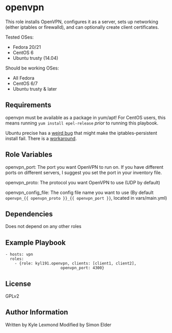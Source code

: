 openvpn
=========

This role installs OpenVPN, configures it as a server, sets up networking (either iptables or firewalld), and can optionally create client certificates.

Tested OSes:
- Fedora 20/21
- CentOS 6
- Ubuntu trusty (14.04)

Should be working OSes:
- All Fedora
- CentOS 6/7
- Ubuntu trusty & later


Requirements
------------

openvpn must be available as a package in yum/apt! For CentOS users, this means running `yum install epel-release` *prior* to running this playbook.

Ubuntu precise has a [weird bug](https://bugs.launchpad.net/ubuntu/+source/iptables-persistent/+bug/1002078) that might make the iptables-persistent install fail. There is a [workaround](https://forum.linode.com/viewtopic.php?p=58233#p58233).

Role Variables
--------------

openvpn_port: The port you want OpenVPN to run on.
If you have different ports on different servers, I suggest you set the port in your inventory file.

openvpn_proto: The protocol you want OpenVPN to use (UDP by default)

openvpn\_config\_file: The config file name you want to use (By default `openvpn_{{ openvpn_proto }}_{{ openvpn_port }}`, located in vars/main.yml)

Dependencies
------------

Does not depend on any other roles

Example Playbook
----------------

    - hosts: vpn
      roles:
        - {role: kyl191.openvpn, clients: [client1, client2],
                            openvpn_port: 4300}

License
-------

GPLv2

Author Information
------------------

Written by Kyle Lexmond
Modified by Simon Elder
